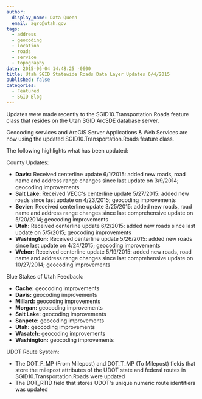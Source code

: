 ```yaml
---
author:
  display_name: Data Queen
  email: agrc@utah.gov
tags:
  - address
  - geocoding
  - location
  - roads
  - service
  - topography
date: 2015-06-04 14:48:25 -0600
title: Utah SGID Statewide Roads Data Layer Updates 6/4/2015
published: false
categories:
  - Featured
  - SGID Blog
---
```

Updates were made recently to the SGID10.Transportation.Roads feature class that resides on the Utah SGID ArcSDE database server.

Geocoding services and ArcGIS Server Applications & Web Services are now using the updated SGID10.Transportation.Roads feature class.

The following highlights what has been updated:

County Updates:

- **Davis:** Received centerline update 6/1/2015: added new roads, road name and address range changes since last update on 3/9/2014; geocoding improvements
- **Salt Lake:** Received VECC's centerline update 5/27/2015: added new roads since last update on 4/23/2015; geocoding improvements
- **Sevier:** Received centerline update 3/25/2015: added new roads, road name and address range changes since last comprehensive update on 5/20/2014; geocoding improvements
- **Utah:** Received centerline update 6/2/2015: added new roads since last update on 5/5/2015; geocoding improvements
- **Washington:** Received centerline update 5/26/2015: added new roads since last update on 4/24/2015; geocoding improvements
- **Weber:** Received centerline update 5/19/2015: added new roads, road name and address range changes since last comprehensive update on 10/27/2014; geocoding improvements

Blue Stakes of Utah Feedback:

- **Cache:** geocoding improvements
- **Davis:** geocoding improvements
- **Millard:** geocoding improvements
- **Morgan:** geocoding improvements
- **Salt Lake:** geocoding improvements
- **Sanpete:** geocoding improvements
- **Utah:** geocoding improvements
- **Wasatch:** geocoding improvements
- **Washington:** geocoding improvements

UDOT Route System:

- The DOT\_F\_MP (From Milepost) and DOT\_T\_MP (To Milepost) fields that store the milepost attributes of the UDOT state and federal routes in SGID10.Transportation.Roads were updated
- The DOT_RTID field that stores UDOT's unique numeric route identifiers was updated
